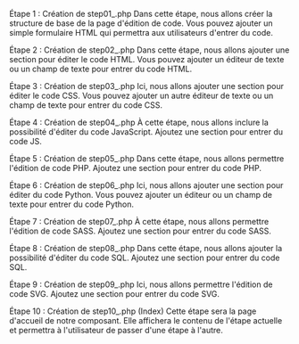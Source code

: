 Étape 1 : Création de step01_.php
Dans cette étape, nous allons créer la structure de base de la page d'édition de code. Vous pouvez ajouter un simple formulaire HTML qui permettra aux utilisateurs d'entrer du code.

Étape 2 : Création de step02_.php
Dans cette étape, nous allons ajouter une section pour éditer le code HTML. Vous pouvez ajouter un éditeur de texte ou un champ de texte pour entrer du code HTML.

Étape 3 : Création de step03_.php
Ici, nous allons ajouter une section pour éditer le code CSS. Vous pouvez ajouter un autre éditeur de texte ou un champ de texte pour entrer du code CSS.

Étape 4 : Création de step04_.php
À cette étape, nous allons inclure la possibilité d'éditer du code JavaScript. Ajoutez une section pour entrer du code JS.

Étape 5 : Création de step05_.php
Dans cette étape, nous allons permettre l'édition de code PHP. Ajoutez une section pour entrer du code PHP.

Étape 6 : Création de step06_.php
Ici, nous allons ajouter une section pour éditer du code Python. Vous pouvez ajouter un éditeur ou un champ de texte pour entrer du code Python.

Étape 7 : Création de step07_.php
À cette étape, nous allons permettre l'édition de code SASS. Ajoutez une section pour entrer du code SASS.

Étape 8 : Création de step08_.php
Dans cette étape, nous allons ajouter la possibilité d'éditer du code SQL. Ajoutez une section pour entrer du code SQL.

Étape 9 : Création de step09_.php
Ici, nous allons permettre l'édition de code SVG. Ajoutez une section pour entrer du code SVG.

Étape 10 : Création de step10_.php (Index)
Cette étape sera la page d'accueil de notre composant. Elle affichera le contenu de l'étape actuelle et permettra à l'utilisateur de passer d'une étape à l'autre.
